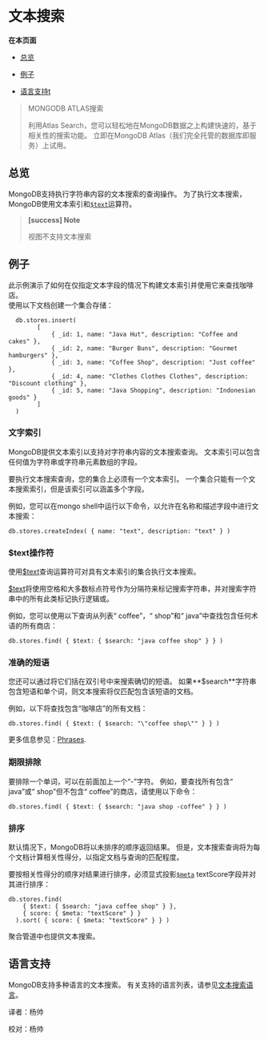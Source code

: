 # 文本搜索

**在本页面**

*   [总览](#Overview)

*   [例子](#Example)

*   [语言支持t](#Language)

> MONGODB ATLAS搜索
>
> 利用Atlas Search，您可以轻松地在MongoDB数据之上构建快速的，基于相关性的搜索功能。 立即在MongoDB Atlas（我们完全托管的数据库即服务）上试用。

## <span id="Overview">总览</span>

MongoDB支持执行字符串内容的文本搜索的查询操作。 为了执行文本搜索，MongoDB使用文本索引和[`$text`](#)运算符。

> **[success] Note**
>
> 视图不支持文本搜索

## <span id="Example">例子</span>

此示例演示了如何在仅指定文本字段的情况下构建文本索引并使用它来查找咖啡店。<br />使用以下文档创建一个集合存储：

```shell
  db.stores.insert(
  		[
  			{ _id: 1, name: "Java Hut", description: "Coffee and cakes" },
  			{ _id: 2, name: "Burger Buns", description: "Gourmet hamburgers" },
  			{ _id: 3, name: "Coffee Shop", description: "Just coffee" },  
  			{ _id: 4, name: "Clothes Clothes Clothes", description: "Discount clothing" }, 
  			{ _id: 5, name: "Java Shopping", description: "Indonesian goods" } 
  		]
  )
```

### 文字索引

MongoDB提供文本索引以支持对字符串内容的文本搜索查询。 文本索引可以包含任何值为字符串或字符串元素数组的字段。

 要执行文本搜索查询，您的集合上必须有一个文本索引。 一个集合只能有一个文本搜索索引，但是该索引可以涵盖多个字段。

例如，您可以在mongo shell中运行以下命令，以允许在名称和描述字段中进行文本搜索：

```shell
db.stores.createIndex( { name: "text", description: "text" } )
```

### $text操作符

使用[$text](#)查询运算符可对具有文本索引的集合执行文本搜索。

[$text](#)将使用空格和大多数标点符号作为分隔符来标记搜索字符串，并对搜索字符串中的所有此类标记执行逻辑或。

例如，您可以使用以下查询从列表“ coffee”，“ shop”和“ java”中查找包含任何术语的所有商店：

```shell
db.stores.find( { $text: { $search: "java coffee shop" } } )
```

### 准确的短语

您还可以通过将它们括在双引号中来搜索确切的短语。 如果**$search**字符串包含短语和单个词，则文本搜索将仅匹配包含该短语的文档。

例如，以下将查找包含“咖啡店”的所有文档：

```shell
db.stores.find( { $text: { $search: "\"coffee shop\"" } } )
```

更多信息参见：[Phrases](https://docs.mongodb.com/manual/reference/operator/query/text/#text-operator-phrases).

### 期限排除

要排除一个单词，可以在前面加上一个“-”字符。 例如，要查找所有包含“ java”或“ shop”但不包含“ coffee”的商店，请使用以下命令：

```shell
db.stores.find( { $text: { $search: "java shop -coffee" } } )
```

### 排序

默认情况下，MongoDB将以未排序的顺序返回结果。 但是，文本搜索查询将为每个文档计算相关性得分，以指定文档与查询的匹配程度。

要按相关性得分的顺序对结果进行排序，必须显式投影[`$meta`](#) textScore字段并对其进行排序：

```shell
db.stores.find( 
  	{ $text: { $search: "java coffee shop" } },
  	{ score: { $meta: "textScore" } }
  ).sort( { score: { $meta: "textScore" } } )
```

聚合管道中也提供文本搜索。

## <span id="Language">语言支持</span>

MongoDB支持多种语言的文本搜索。 有关支持的语言列表，请参见[文本搜索语言](https://docs.mongodb.com/manual/reference/text-search-languages/)。


译者：杨帅

校对：杨帅